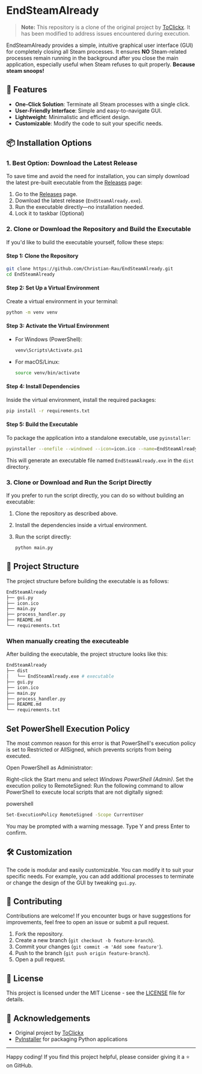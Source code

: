 # EndSteamAlready

> **Note:** This repository is a clone of the original project by [ToClickx](https://github.com/ToClickx/fully-close-steam). It has been modified to address issues encountered during execution.

EndSteamAlready provides a simple, intuitive graphical user interface (GUI) for completely closing all Steam processes. It ensures **NO** Steam-related processes remain running in the background after you close the main application, especially useful when Steam refuses to quit properly. **Because steam snoops!**

## 🚀 Features

- **One-Click Solution**: Terminate all Steam processes with a single click.
- **User-Friendly Interface**: Simple and easy-to-navigate GUI.
- **Lightweight**: Minimalistic and efficient design.
- **Customizable**: Modify the code to suit your specific needs.

## 📦 Installation Options

### 1. **Best Option**: Download the Latest Release

To save time and avoid the need for installation, you can simply download the latest pre-built executable from the [Releases](https://github.com/Christian-Rau/EndSteamAlready/releases) page:

1. Go to the [Releases](https://github.com/Christian-Rau/EndSteamAlready/releases) page.
2. Download the latest release (`EndSteamAlready.exe`).
3. Run the executable directly—no installation needed.
4. Lock it to taskbar (Optional)

### 2. Clone or Download the Repository and Build the Executable

If you'd like to build the executable yourself, follow these steps:

#### Step 1: Clone the Repository

```bash
git clone https://github.com/Christian-Rau/EndSteamAlready.git
cd EndSteamAlready
```

#### Step 2: Set Up a Virtual Environment

Create a virtual environment in your terminal:

```bash
python -m venv venv
```

#### Step 3: Activate the Virtual Environment

- For Windows (PowerShell):

  ```bash
  venv\Scripts\Activate.ps1
  ```

- For macOS/Linux:

  ```bash
  source venv/bin/activate
  ```

#### Step 4: Install Dependencies

Inside the virtual environment, install the required packages:

```bash
pip install -r requirements.txt
```

#### Step 5: Build the Executable

To package the application into a standalone executable, use `pyinstaller`:

```bash
pyinstaller --onefile --windowed --icon=icon.ico --name=EndSteamAlready main.py
```

This will generate an executable file named `EndSteamAlready.exe` in the `dist` directory.

### 3. Clone or Download and Run the Script Directly

If you prefer to run the script directly, you can do so without building an executable:

1. Clone the repository as described above.
2. Install the dependencies inside a virtual environment.
3. Run the script directly:

   ```bash
   python main.py
   ```

## 📁 Project Structure

The project structure before building the executable is as follows:

```bash
EndSteamAlready
├── gui.py
├── icon.ico
├── main.py
├── process_handler.py
├── README.md
└── requirements.txt
```

### When manually creating the executeable

After building the executable, the project structure looks like this:

```bash
EndSteamAlready
├── dist
│   └── EndSteamAlready.exe # executable
├── gui.py
├── icon.ico
├── main.py
├── process_handler.py
├── README.md
└── requirements.txt
```

## Set PowerShell Execution Policy

The most common reason for this error is that PowerShell's execution policy is set to Restricted or AllSigned, which prevents scripts from being executed.

Open PowerShell as Administrator:

Right-click the Start menu and select _Windows PowerShell (Admin)_.
Set the execution policy to RemoteSigned:
Run the following command to allow PowerShell to execute local scripts that are not digitally signed:

powershell

```bash
Set-ExecutionPolicy RemoteSigned -Scope CurrentUser
```

You may be prompted with a warning message. Type Y and press Enter to confirm.

## 🛠️ Customization

The code is modular and easily customizable. You can modify it to suit your specific needs. For example, you can add additional processes to terminate or change the design of the GUI by tweaking `gui.py`.

## 🤝 Contributing

Contributions are welcome! If you encounter bugs or have suggestions for improvements, feel free to open an issue or submit a pull request.

1. Fork the repository.
2. Create a new branch (`git checkout -b feature-branch`).
3. Commit your changes (`git commit -m 'Add some feature'`).
4. Push to the branch (`git push origin feature-branch`).
5. Open a pull request.

## 📄 License

This project is licensed under the MIT License - see the [LICENSE](LICENSE) file for details.

## 🙏 Acknowledgements

- Original project by [ToClickx](https://github.com/ToClickx/fully-close-steam)
- [PyInstaller](https://www.pyinstaller.org/) for packaging Python applications

---

Happy coding! If you find this project helpful, please consider giving it a ⭐️ on GitHub.

